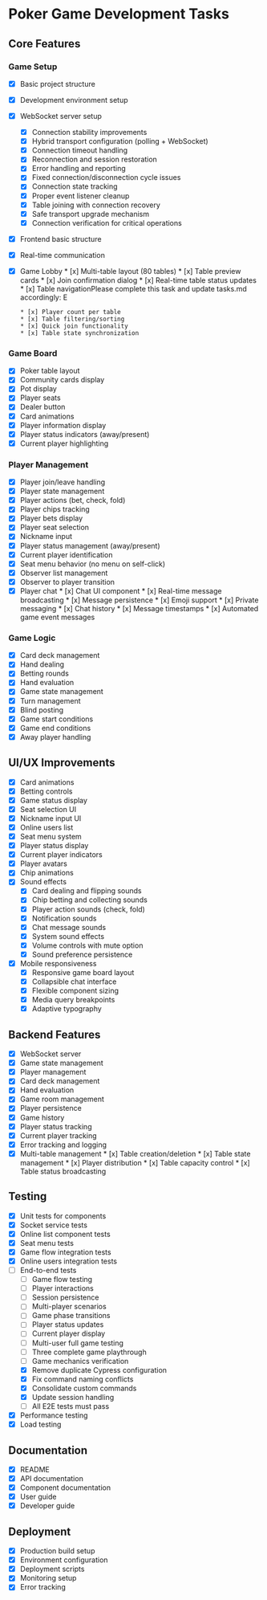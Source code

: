 # Poker Game Development Tasks

## Core Features

### Game Setup
- [x] Basic project structure
- [x] Development environment setup
- [x] WebSocket server setup
  * [x] Connection stability improvements
  * [x] Hybrid transport configuration (polling + WebSocket)
  * [x] Connection timeout handling
  * [x] Reconnection and session restoration
  * [x] Error handling and reporting
  * [x] Fixed connection/disconnection cycle issues
  * [x] Connection state tracking
  * [x] Proper event listener cleanup
  * [x] Table joining with connection recovery
  * [x] Safe transport upgrade mechanism
  * [x] Connection verification for critical operations
- [x] Frontend basic structure
- [x] Real-time communication
- [x] Game Lobby
      * [x] Multi-table layout (80 tables)
      * [x] Table preview cards
      * [x] Join confirmation dialog
      * [x] Real-time table status updates
      * [x] Table navigationPlease complete this task and update tasks.md accordingly: E

      * [x] Player count per table
      * [x] Table filtering/sorting
      * [x] Quick join functionality
      * [x] Table state synchronization

### Game Board
- [x] Poker table layout
- [x] Community cards display
- [x] Pot display
- [x] Player seats
- [x] Dealer button
- [x] Card animations
- [x] Player information display
- [x] Player status indicators (away/present)
- [x] Current player highlighting

### Player Management
- [x] Player join/leave handling
- [x] Player state management
- [x] Player actions (bet, check, fold)
- [x] Player chips tracking
- [x] Player bets display
- [x] Player seat selection
- [x] Nickname input
- [x] Player status management (away/present)
- [x] Current player identification
- [x] Seat menu behavior (no menu on self-click)
- [x] Observer list management
- [x] Observer to player transition
- [x] Player chat
      * [x] Chat UI component
      * [x] Real-time message broadcasting
      * [x] Message persistence
      * [x] Emoji support
      * [x] Private messaging
      * [x] Chat history
      * [x] Message timestamps
      * [x] Automated game event messages

### Game Logic
- [x] Card deck management
- [x] Hand dealing
- [x] Betting rounds
- [x] Hand evaluation
- [x] Game state management
- [x] Turn management
- [x] Blind posting
- [x] Game start conditions
- [x] Game end conditions
- [x] Away player handling

## UI/UX Improvements
- [x] Card animations
- [x] Betting controls
- [x] Game status display
- [x] Seat selection UI
- [x] Nickname input UI
- [x] Online users list
- [x] Seat menu system
- [x] Player status display
- [x] Current player indicators
- [x] Player avatars
- [x] Chip animations
- [x] Sound effects
  * [x] Card dealing and flipping sounds
  * [x] Chip betting and collecting sounds
  * [x] Player action sounds (check, fold)
  * [x] Notification sounds
  * [x] Chat message sounds
  * [x] System sound effects
  * [x] Volume controls with mute option
  * [x] Sound preference persistence
- [x] Mobile responsiveness
  * [x] Responsive game board layout
  * [x] Collapsible chat interface
  * [x] Flexible component sizing
  * [x] Media query breakpoints
  * [x] Adaptive typography

## Backend Features
- [x] WebSocket server
- [x] Game state management
- [x] Player management
- [x] Card deck management
- [x] Hand evaluation
- [x] Game room management
- [x] Player persistence
- [x] Game history
- [x] Player status tracking
- [x] Current player tracking
- [x] Error tracking and logging
- [x] Multi-table management
      * [x] Table creation/deletion
      * [x] Table state management
      * [x] Player distribution
      * [x] Table capacity control
      * [x] Table status broadcasting

## Testing
- [x] Unit tests for components
- [x] Socket service tests
- [x] Online list component tests
- [x] Seat menu tests
- [x] Game flow integration tests
- [x] Online users integration tests
- [ ] End-to-end tests
  * [ ] Game flow testing
  * [ ] Player interactions
  * [ ] Session persistence
  * [ ] Multi-player scenarios
  * [ ] Game phase transitions
  * [ ] Player status updates
  * [ ] Current player display
  * [ ] Multi-user full game testing
  * [ ] Three complete game playthrough
  * [ ] Game mechanics verification
  * [x] Remove duplicate Cypress configuration
  * [x] Fix command naming conflicts
  * [x] Consolidate custom commands
  * [x] Update session handling
  * [ ] All E2E tests must pass
- [x] Performance testing
- [x] Load testing

## Documentation
- [x] README
- [x] API documentation
- [x] Component documentation
- [x] User guide
- [x] Developer guide

## Deployment
- [x] Production build setup
- [x] Environment configuration
- [x] Deployment scripts
- [x] Monitoring setup
- [x] Error tracking 